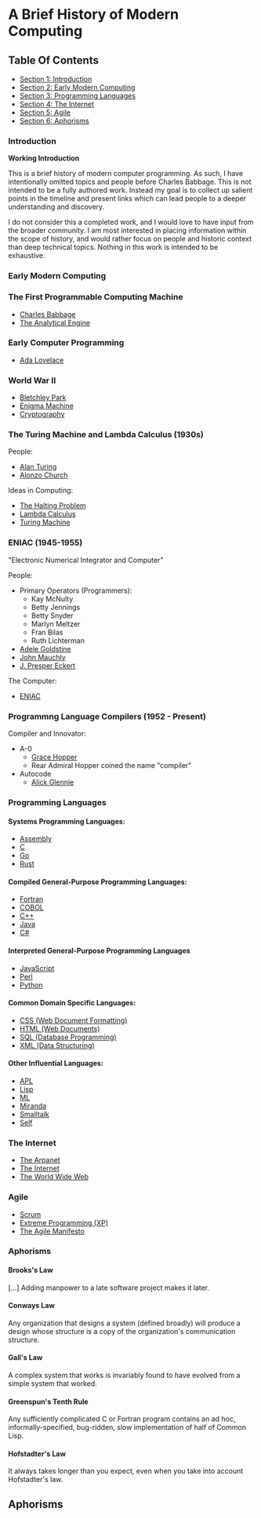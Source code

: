 
<!-- GENERATED DOCUMENT! DO NOT EDIT! -->
# A Brief History of Modern Computing #


## Table Of Contents ##

- [Section 1: Introduction](#user-content-introduction)
- [Section 2: Early Modern Computing](#user-content-early-modern-computing)
- [Section 3: Programming Languages](#user-content-programming-languages)
- [Section 4: The Internet](#user-content-the-internet)
- [Section 5: Agile](#user-content-agile)
- [Section 6: Aphorisms](#user-content-aphorisms)

### Introduction ###
**Working Introduction**

This is a brief history of modern computer programming. As such, I have intentionally omitted topics and people before Charles Babbage. This is not intended to be a fully authored work. Instead my goal is to collect up salient points in the timeline and present links which can lead people to a deeper understanding and discovery.

I do not consider this a completed work, and I would love to have input from the broader community. I am most interested in placing information within the scope of history, and would rather focus on people and historic context than deep technical topics. Nothing in this work is intended to be exhaustive.
    

### Early Modern Computing ###
### The First Programmable Computing Machine ###

- [Charles Babbage](https://en.wikipedia.org/wiki/Charles_Babbage)
- [The Analytical Engine](https://en.wikipedia.org/wiki/Analytical_Engine)

### Early Computer Programming ###

- [Ada Lovelace](https://en.wikipedia.org/wiki/Ada_Lovelace)

### World War II ###

- [Bletchley Park](https://en.wikipedia.org/wiki/Bletchley_Park)
- [Enigma Machine](https://en.wikipedia.org/wiki/Enigma_machine)
- [Cryptography](https://en.wikipedia.org/wiki/Cryptography)

### The Turing Machine and Lambda Calculus (1930s) ###

People:
- [Alan Turing](https://en.wikipedia.org/wiki/Alan_Turing)
- [Alonzo Church](https://en.wikipedia.org/wiki/Alonzo_Church)

Ideas in Computing:
- [The Halting Problem](https://en.wikipedia.org/wiki/Halting_problem)
- [Lambda Calculus](https://en.wikipedia.org/wiki/Lambda_calculus)
- [Turing Machine](https://en.wikipedia.org/wiki/Turing_machine)

### ENIAC (1945-1955) ###

"Electronic Numerical Integrator and Computer"

People:
- Primary Operators (Programmers):
    - Kay McNulty
    - Betty Jennings
    - Betty Snyder
    - Marlyn Meltzer
    - Fran Bilas
    - Ruth Lichterman
- [Adele Goldstine](https://en.wikipedia.org/wiki/Adele_Goldstine)
- [John Mauchly](https://en.wikipedia.org/wiki/John_Mauchly)
- [J. Presper Eckert](https://en.wikipedia.org/wiki/J._Presper_Eckert)

The Computer:
- [ENIAC](https://en.wikipedia.org/wiki/ENIAC)

### Programmng Language Compilers (1952 - Present) ###

Compiler and Innovator:
- A-0
    - [Grace Hopper](https://en.wikipedia.org/wiki/Grace_Hopper)
    - Rear Admiral Hopper coined the name "compiler"
- Autocode
    - [Alick Glennie](https://en.wikipedia.org/wiki/Alick_Glennie)

    

### Programming Languages ###
#### Systems Programming Languages: ####
- [Assembly](https://en.wikipedia.org/wiki/Assembly_language)
- [C](https://en.wikipedia.org/wiki/C_(programming_language))
- [Go](https://en.wikipedia.org/wiki/Go_(programming_language))
- [Rust](https://en.wikipedia.org/wiki/Rust_(programming_language))

#### Compiled General-Purpose Programming Languages: ####
- [Fortran](https://en.wikipedia.org/wiki/Fortran)
- [COBOL](https://en.wikipedia.org/wiki/COBOL)
- [C++](https://en.wikipedia.org/wiki/C++)
- [Java](https://en.wikipedia.org/wiki/Java_(programming_language))
- [C#](https://en.wikipedia.org/wiki/C#_(programming_language))

#### Interpreted General-Purpose Programming Languages ####
- [JavaScript](https://en.wikipedia.org/wiki/JavaScript)
- [Perl](https://en.wikipedia.org/wiki/Perl)
- [Python](https://en.wikipedia.org/wiki/Python_(programming_language))

#### Common Domain Specific Languages: ####
- [CSS (Web Document Formatting)](https://en.wikipedia.org/wiki/Cascading_Style_Sheets)
- [HTML (Web Documents)](https://en.wikipedia.org/wiki/HTML)
- [SQL (Database Programming)](https://en.wikipedia.org/wiki/SQL)
- [XML (Data Structuring)](https://en.wikipedia.org/wiki/XML)

#### Other Influential Languages: ####
- [APL](https://en.wikipedia.org/wiki/APL_(programming_language))
- [Lisp](https://en.wikipedia.org/wiki/Lisp_(programming_language))
- [ML](https://en.wikipedia.org/wiki/ML_(programming_language))
- [Miranda](https://en.wikipedia.org/wiki/Miranda_(programming_language))
- [Smalltalk](https://en.wikipedia.org/wiki/Smalltalk)
- [Self](https://en.wikipedia.org/wiki/Self_(programming_language))

    

### The Internet ###
- [The Arpanet](https://en.wikipedia.org/wiki/ARPANET)
- [The Internet](https://en.wikipedia.org/wiki/Internet)
- [The World Wide Web](https://en.wikipedia.org/wiki/World_Wide_Web)

    

### Agile ###
- [Scrum](https://en.wikipedia.org/wiki/Scrum_(software_development))
- [Extreme Programming (XP)](https://en.wikipedia.org/wiki/Extreme_programming)
- [The Agile Manifesto](https://en.wikipedia.org/wiki/Agile_software_development#The_Agile_Manifesto)

    

### Aphorisms ###

#### Brooks's Law ####

[...] Adding manpower to a late software project makes it later.

#### Conways Law ####

Any organization that designs a system (defined broadly) will produce a design whose structure is a copy of the organization's communication structure.

#### Gall's Law ####

A complex system that works is invariably found to have evolved from a simple system that worked.

#### Greenspun's Tenth Rule ####

Any sufficiently complicated C or Fortran program contains an ad hoc, informally-specified, bug-ridden, slow implementation of half of Common Lisp.

#### Hofstadter's Law ####

It always takes longer than you expect, even when you take into account Hofstadter's law.
    


## Aphorisms ##

<!-- GENERATED DOCUMENT! DO NOT EDIT! -->
    